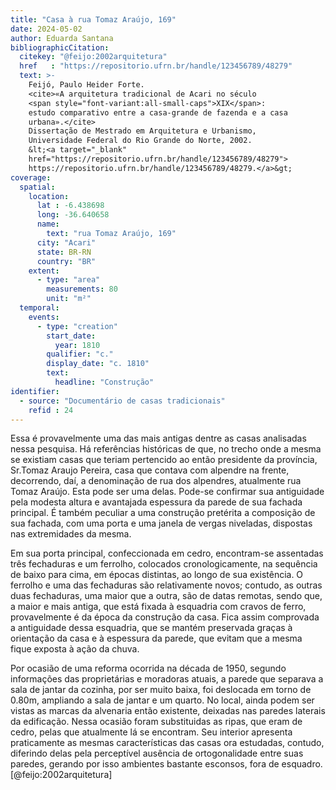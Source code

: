 ```yaml
---
title: "Casa à rua Tomaz Araújo, 169"
date: 2024-05-02
author: Eduarda Santana
bibliographicCitation:
  citekey: "@feijo:2002arquitetura"
  href   : "https://repositorio.ufrn.br/handle/123456789/48279"
  text: >-
    Feijó, Paulo Heider Forte.
    <cite>«A arquitetura tradicional de Acari no século
    <span style="font-variant:all-small-caps">XIX</span>:
    estudo comparativo entre a casa-grande de fazenda e a casa
    urbana».</cite>
    Dissertação de Mestrado em Arquitetura e Urbanismo,
    Universidade Federal do Rio Grande do Norte, 2002.
    &lt;<a target="_blank"
    href="https://repositorio.ufrn.br/handle/123456789/48279">
    https://repositorio.ufrn.br/handle/123456789/48279.</a>&gt;
coverage:
  spatial:
    location:
      lat : -6.438698
      long: -36.640658
      name: 
        text: "rua Tomaz Araújo, 169"
      city: "Acari"
      state: BR-RN
      country: "BR"
    extent:
      - type: "area"
        measurements: 80
        unit: "m²"
  temporal:
    events:
      - type: "creation"
        start_date:
          year: 1810
        qualifier: "c."
        display_date: "c. 1810"
        text:
          headline: "Construção"
identifier:
  - source: "Documentário de casas tradicionais"
    refid : 24
---
```


Essa é provavelmente uma das mais antigas dentre as casas analisadas nessa pesquisa. Há referências históricas de que, no trecho onde a mesma se existiam casas que teriam pertencido ao então presidente da província, Sr.Tomaz Araujo Pereira, casa que contava com alpendre na frente, decorrendo, daí, a denominação de rua dos alpendres, atualmente rua Tomaz Araújo. Esta pode ser uma delas. Pode-se confirmar sua antiguidade pela modesta altura e avantajada espessura da parede de sua fachada principal. É também peculiar a uma construção pretérita a composição de sua fachada, com uma porta e uma janela de vergas niveladas, dispostas nas extremidades da mesma.

Em sua porta principal, confeccionada em cedro, encontram-se assentadas três fechaduras e um ferrolho, colocados cronologicamente, na sequência de baixo para cima, em épocas distintas, ao longo de sua existência. O ferrolho e uma das fechaduras são relativamente novos; contudo, as outras duas fechaduras, uma maior que a outra, são de datas remotas, sendo que, a maior e mais antiga, que está fixada à esquadria com cravos de ferro, provavelmente é da época da construção da casa. Fica assim comprovada a antiguidade dessa esquadria, que se mantém preservada graças à orientação da casa e à espessura da parede, que evitam que a mesma fique exposta à ação da chuva.

Por ocasião de uma reforma ocorrida na década de 1950, segundo informações das proprietárias e moradoras atuais, a parede que separava a sala de jantar da cozinha, por ser muito baixa, foi deslocada em torno de 0.80m, ampliando a sala de jantar e um quarto. No local, ainda podem ser vistas as marcas da alvenaria então existente, deixadas nas paredes laterais da edificação. Nessa ocasião foram substituidas as ripas, que eram de cedro, pelas que atualmente lá se encontram. Seu interior apresenta praticamente as mesmas características das casas ora estudadas, contudo, diferindo delas pela perceptível ausência de ortogonalidade entre suas paredes, gerando por isso ambientes bastante esconsos, fora de esquadro. [@feijo:2002arquitetura]
